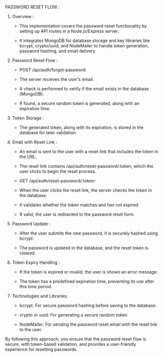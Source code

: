 PASSWORD RESET FLOW :

   1. Overview :
      
      - This implementation covers the password reset functionality by setting up API routes in a Node.js/Express server.
      
      - It integrates MongoDB for database storage and key libraries like bcrypt, crypto/uuid, and NodeMailer to handle token generation, password hashing, and email delivery.

   2. Password Reset Flow :

      - POST /api/auth/forgot-password:

      - The server receives the user's email.

      - A check is performed to verify if the email exists in the database (MongoDB).

      - If found, a secure random token is generated, along with an expiration time.

   3. Token Storage :

      - The generated token, along with its expiration, is stored in the database for later validation.

   4. Email with Reset Link :

      - An email is sent to the user with a reset link that includes the token in the URL.

      - The reset link contains /api/auth/reset-password/:token, which the user clicks to begin the reset process.

      - GET /api/auth/reset-password/:token:

      - When the user clicks the reset link, the server checks the token in the database.
  
      - It validates whether the token matches and has not expired.
 
      - If valid, the user is redirected to the password reset form.

   5. Password Update :

      - After the user submits the new password, it is securely hashed using bcrypt.

      - The password is updated in the database, and the reset token is cleared.

   6. Token Expiry Handling :

      - If the token is expired or invalid, the user is shown an error message.

      - The token has a predefined expiration time, preventing its use after this time period.

   7. Technologies and Libraries:

      - bcrypt: For secure password hashing before saving to the database.

      - crypto or uuid: For generating a secure random token.

      - NodeMailer: For sending the password reset email with the reset link to the user.
     
        
By following this approach, you ensure that the password reset flow is secure, with token-based validation, and provides a user-friendly experience for resetting passwords.
